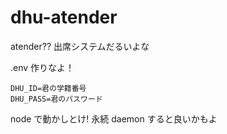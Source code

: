 # dhu-atender

atender??
出席システムだるいよな

.env 作りなよ！

```env
DHU_ID=君の学籍番号
DHU_PASS=君のパスワード
```

node で動かしとけ! 永続 daemon すると良いかもよ
